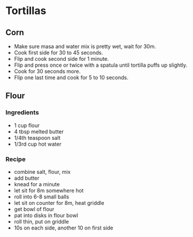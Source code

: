 # Tortillas

## Corn

- Make sure masa and water mix is pretty wet, wait for 30m.
- Cook first side for 30 to 45 seconds.
- Flip and cook second side for 1 minute.
- Flip and press once or twice with a spatula until tortilla puffs up slightly.
- Cook for 30 seconds more.
- Flip one last time and cook for 5 to 10 seconds.

## Flour

### Ingredients

- 1 cup flour
- 4 tbsp melted butter
- 1/4th teaspoon salt
- 1/3rd cup hot water

### Recipe

- combine salt, flour, mix
- add butter
- knead for a minute
- let sit for 8m somewhere hot
- roll into 6-8 small balls
- let sit on counter for 8m, heat griddle
- get bowl of flour
- pat into disks in flour bowl
- roll thin, put on griddle
- 10s on each side, another 10 on first side



